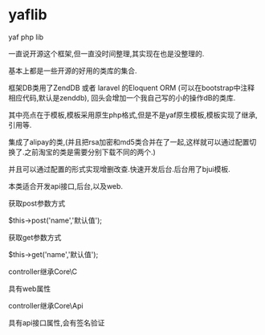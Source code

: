 # yaflib
yaf php lib

一直说开源这个框架,但一直没时间整理,其实现在也是没整理的.

基本上都是一些开源的好用的类库的集合.

框架DB类用了ZendDB 或者 laravel 的Eloquent ORM  (可以在bootstrap中注释相应代码,默认是zenddb), 
回头会增加一个我自己写的小的操作dB的类库.

其中亮点在于模板,模板采用原生php格式,但是不是yaf原生模板,模板实现了继承,引用等.

集成了alipay的类,(并且把rsa加密和md5类合并在了一起,这样就可以通过配置切换了.之前淘宝的类是需要分别下载不同的两个.)

并且可以通过配置的形式实现增删改查.快速开发后台.后台用了bjui模板.

本类适合开发api接口,后台,以及web.


获取post参数方式

$this->post('name','默认值');

获取get参数方式

$this->get('name','默认值');

controller继承Core\C 

具有web属性

controller继承Core\Api

具有api接口属性,会有签名验证
